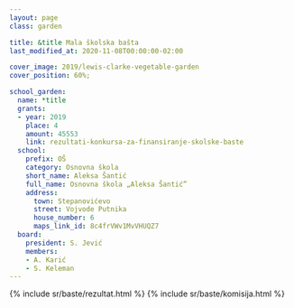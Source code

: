 ```yaml
---
layout: page
class: garden

title: &title Mala školska bašta
last_modified_at: 2020-11-08T00:00:00-02:00

cover_image: 2019/lewis-clarke-vegetable-garden
cover_position: 60%;

school_garden:
  name: *title
  grants:
  - year: 2019
    place: 4
    amount: 45553
    link: rezultati-konkursa-za-finansiranje-skolske-baste
  school:
    prefix: OŠ
    category: Osnovna škola
    short_name: Aleksa Šantić
    full_name: Osnovna škola „Aleksa Šantić”
    address:
      town: Stepanovićevo
      street: Vojvode Putnika
      house_number: 6
      maps_link_id: 8c4frVWv1MvVHUQZ7
  board:
    president: S. Jević
    members:
    - A. Karić
    - S. Keleman
---
```


{% include sr/baste/rezultat.html %}
{% include sr/baste/komisija.html %}
